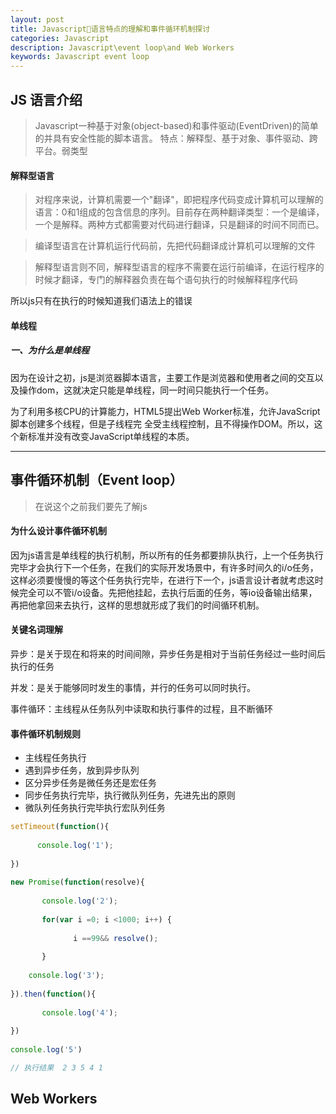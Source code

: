 ```yaml
---
layout: post
title: Javascript语言特点的理解和事件循环机制探讨
categories: Javascript
description: Javascript\event loop\and Web Workers
keywords: Javascript event loop
---
```


## JS 语言介绍
> Javascript一种基于对象(object-based)和事件驱动(EventDriven)的简单的并具有安全性能的脚本语言。
特点：解释型、基于对象、事件驱动、跨平台。弱类型

#### 解释型语言

> 对程序来说，计算机需要一个"翻译"，即把程序代码变成计算机可以理解的语言：0和1组成的包含信息的序列。目前存在两种翻译类型：一个是编译，一个是解释。两种方式都需要对代码进行翻译，只是翻译的时间不同而已。

> 编译型语言在计算机运行代码前，先把代码翻译成计算机可以理解的文件

> 解释型语言则不同，解释型语言的程序不需要在运行前编译，在运行程序的时候才翻译，专门的解释器负责在每个语句执行的时候解释程序代码

所以js只有在执行的时候知道我们语法上的错误

#### 单线程
##### 一、为什么是单线程
因为在设计之初，js是浏览器脚本语言，主要工作是浏览器和使用者之间的交互以及操作dom，这就决定只能是单线程，同一时间只能执行一个任务。

为了利用多核CPU的计算能力，HTML5提出Web Worker标准，允许JavaScript脚本创建多个线程，但是子线程完 
全受主线程控制，且不得操作DOM。所以，这个新标准并没有改变JavaScript单线程的本质。

---


## 事件循环机制（Event loop）
> 在说这个之前我们要先了解js

#### 为什么设计事件循环机制

因为js语言是单线程的执行机制，所以所有的任务都要排队执行，上一个任务执行完毕才会执行下一个任务，在我们的实际开发场景中，有许多时间久的i/o任务，这样必须要慢慢的等这个任务执行完毕，在进行下一个，js语言设计者就考虑这时候完全可以不管i/o设备。先把他挂起，去执行后面的任务，等io设备输出结果，再把他拿回来去执行，这样的思想就形成了我们的时间循环机制。

#### 关键名词理解

异步：是关于现在和将来的时间间隙，异步任务是相对于当前任务经过一些时间后执行的任务

并发：是关于能够同时发生的事情，并行的任务可以同时执行。

事件循环：主线程从任务队列中读取和执行事件的过程，且不断循环

#### 事件循环机制规则

- 主线程任务执行
- 遇到异步任务，放到异步队列
- 区分异步任务是微任务还是宏任务
- 同步任务执行完毕，执行微队列任务，先进先出的原则
- 微队列任务执行完毕执行宏队列任务

```javascript
setTimeout(function(){
 
      console.log('1');
 
})
 
new Promise(function(resolve){
 
       console.log('2');
 
       for(var i =0; i <1000; i++) {
 
              i ==99&& resolve();
 
       }
 
    console.log('3');
 
}).then(function(){
 
       console.log('4');
 
})
 
console.log('5')

// 执行结果  2 3 5 4 1

```


## Web Workers



